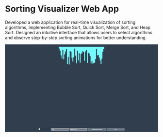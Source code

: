 # Sorting Visualizer Web App

Developed a web application for real-time visualization of sorting algorithms, implementing Bubble Sort, Quick Sort, Merge Sort, and Heap Sort. Designed an intuitive interface that allows users to select algorithms and observe step-by-step sorting animations for better understanding.

![Sorting Visualizer](sorting-Visualizer.png)
